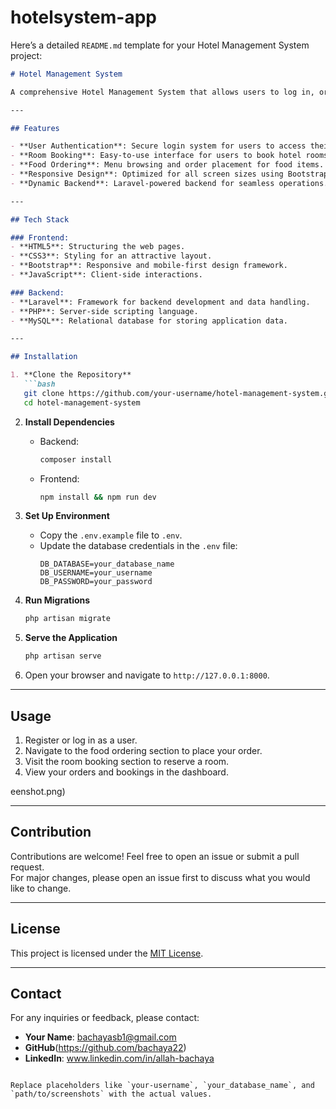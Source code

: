 # hotelsystem-app
 
Here’s a detailed `README.md` template for your Hotel Management System project:  

```markdown
# Hotel Management System

A comprehensive Hotel Management System that allows users to log in, order food, and book rooms. This project is designed to streamline hotel services with a user-friendly interface and efficient backend functionality.

---

## Features

- **User Authentication**: Secure login system for users to access their accounts.
- **Room Booking**: Easy-to-use interface for users to book hotel rooms.
- **Food Ordering**: Menu browsing and order placement for food items.
- **Responsive Design**: Optimized for all screen sizes using Bootstrap.
- **Dynamic Backend**: Laravel-powered backend for seamless operations.

---

## Tech Stack

### Frontend:
- **HTML5**: Structuring the web pages.
- **CSS3**: Styling for an attractive layout.
- **Bootstrap**: Responsive and mobile-first design framework.
- **JavaScript**: Client-side interactions.

### Backend:
- **Laravel**: Framework for backend development and data handling.
- **PHP**: Server-side scripting language.
- **MySQL**: Relational database for storing application data.

---

## Installation

1. **Clone the Repository**
   ```bash
   git clone https://github.com/your-username/hotel-management-system.git
   cd hotel-management-system
   ```

2. **Install Dependencies**
   - Backend:
     ```bash
     composer install
     ```
   - Frontend:
     ```bash
     npm install && npm run dev
     ```

3. **Set Up Environment**
   - Copy the `.env.example` file to `.env`.
   - Update the database credentials in the `.env` file:
     ```
     DB_DATABASE=your_database_name
     DB_USERNAME=your_username
     DB_PASSWORD=your_password
     ```

4. **Run Migrations**
   ```bash
   php artisan migrate
   ```

5. **Serve the Application**
   ```bash
   php artisan serve
   ```

6. Open your browser and navigate to `http://127.0.0.1:8000`.

---

## Usage

1. Register or log in as a user.
2. Navigate to the food ordering section to place your order.
3. Visit the room booking section to reserve a room.
4. View your orders and bookings in the dashboard.

eenshot.png)

---

## Contribution

Contributions are welcome! Feel free to open an issue or submit a pull request.  
For major changes, please open an issue first to discuss what you would like to change.

---

## License

This project is licensed under the [MIT License](LICENSE).

---

## Contact

For any inquiries or feedback, please contact:  
- **Your Name**: bachayasb1@gmail.com  
- **GitHub**(https://github.com/bachaya22)  
- **LinkedIn**: www.linkedin.com/in/allah-bachaya
```

Replace placeholders like `your-username`, `your_database_name`, and `path/to/screenshots` with the actual values.

